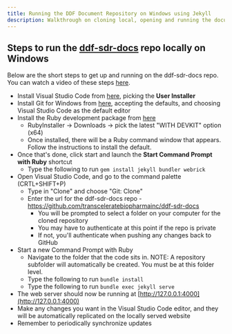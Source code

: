 ```yaml
---
title: Running the DDF Document Repository on Windows using Jekyll
description: Walkthrough on cloning local, opening and running the document repository using Visual Studio Code and Jekyll on Windows
---
```


## Steps to run the [ddf-sdr-docs](https://github.com/transceleratebiopharmainc/ddf-sdr-docs) repo locally on Windows

Below are the short steps to get up and running on the ddf-sdr-docs repo. You can watch a video of these steps [here](https://www.youtube.com/watch?v=HCd2LSYeOPI).

- Install Visual Studio Code from [here](https://code.visualstudio.com/), picking the **User Installer**
- Install Git for Windows from [here](https://git-scm.com/download/win), accepting the defaults, and choosing Visual Studio Code as the default editor
- Install the Ruby development package from [here](https://jekyllrb.com/docs/installation/windows/)
  - RubyInstaller -> Downloads -> pick the latest "WITH DEVKIT" option (x64)
  - Once installed, there will be a Ruby command window that appears.  Follow the instructions to install the default.
- Once that's done, click start and launch the **Start Command Prompt with Ruby** shortcut
  - Type the following to run `gem install jekyll bundler webrick`
- Open Visual Studio Code, and go to the command palette (CRTL+SHIFT+P)
  - Type in "Clone" and choose "Git: Clone"
  - Enter the url for the ddf-sdr-docs repo - https://github.com/transceleratebiopharmainc/ddf-sdr-docs
    - You will be prompted to select a folder on your computer for the cloned repository
    - You may have to authenticate at this point if the repo is private
    - If not, you'll authenticate when pushing any changes back to GitHub
- Start a new Command Prompt with Ruby
  - Navigate to the folder that the code sits in.  NOTE: A repository subfolder will automatically be created.  You must be at this folder level. 
  - Type the following to run `bundle install`
  - Type the following to run `bundle exec jekyll serve`
- The web server should now be running at [http://127.0.0.1:4000](http://127.0.0.1:4000)
- Make any changes you want in the Visual Studio Code editor, and they will be automatically replicated on the locally served website
- Remember to periodically synchronize updates
